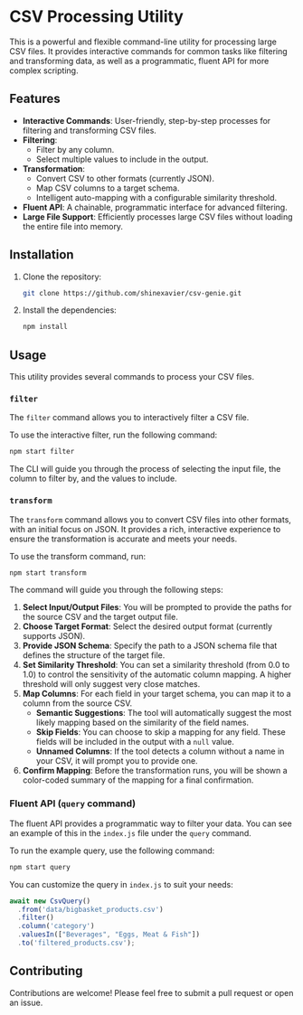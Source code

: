 # CSV Processing Utility

This is a powerful and flexible command-line utility for processing large CSV files. It provides interactive commands for common tasks like filtering and transforming data, as well as a programmatic, fluent API for more complex scripting.

## Features

*   **Interactive Commands**: User-friendly, step-by-step processes for filtering and transforming CSV files.
*   **Filtering**:
    *   Filter by any column.
    *   Select multiple values to include in the output.
*   **Transformation**:
    *   Convert CSV to other formats (currently JSON).
    *   Map CSV columns to a target schema.
    *   Intelligent auto-mapping with a configurable similarity threshold.
*   **Fluent API**: A chainable, programmatic interface for advanced filtering.
*   **Large File Support**: Efficiently processes large CSV files without loading the entire file into memory.

## Installation

1.  Clone the repository:
    ```bash
    git clone https://github.com/shinexavier/csv-genie.git
    ```
2.  Install the dependencies:
    ```bash
    npm install
    ```

## Usage

This utility provides several commands to process your CSV files.

### `filter`

The `filter` command allows you to interactively filter a CSV file.

To use the interactive filter, run the following command:
```bash
npm start filter
```
The CLI will guide you through the process of selecting the input file, the column to filter by, and the values to include.

### `transform`

The `transform` command allows you to convert CSV files into other formats, with an initial focus on JSON. It provides a rich, interactive experience to ensure the transformation is accurate and meets your needs.

To use the transform command, run:
```bash
npm start transform
```
The command will guide you through the following steps:
1.  **Select Input/Output Files**: You will be prompted to provide the paths for the source CSV and the target output file.
2.  **Choose Target Format**: Select the desired output format (currently supports JSON).
3.  **Provide JSON Schema**: Specify the path to a JSON schema file that defines the structure of the target file.
4.  **Set Similarity Threshold**: You can set a similarity threshold (from 0.0 to 1.0) to control the sensitivity of the automatic column mapping. A higher threshold will only suggest very close matches.
5.  **Map Columns**: For each field in your target schema, you can map it to a column from the source CSV.
    *   **Semantic Suggestions**: The tool will automatically suggest the most likely mapping based on the similarity of the field names.
    *   **Skip Fields**: You can choose to skip a mapping for any field. These fields will be included in the output with a `null` value.
    *   **Unnamed Columns**: If the tool detects a column without a name in your CSV, it will prompt you to provide one.
6.  **Confirm Mapping**: Before the transformation runs, you will be shown a color-coded summary of the mapping for a final confirmation.

### Fluent API (`query` command)

The fluent API provides a programmatic way to filter your data. You can see an example of this in the `index.js` file under the `query` command.

To run the example query, use the following command:
```bash
npm start query
```
You can customize the query in `index.js` to suit your needs:
```javascript
await new CsvQuery()
  .from('data/bigbasket_products.csv')
  .filter()
  .column('category')
  .valuesIn(["Beverages", "Eggs, Meat & Fish"])
  .to('filtered_products.csv');
```

## Contributing

Contributions are welcome! Please feel free to submit a pull request or open an issue.
